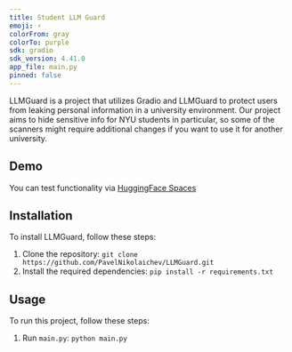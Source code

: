 ```yaml
---
title: Student LLM Guard
emoji: ⚡
colorFrom: gray
colorTo: purple
sdk: gradio
sdk_version: 4.41.0
app_file: main.py
pinned: false
---
```


LLMGuard is a project that utilizes Gradio and LLMGuard to protect users from leaking personal information in a university environment.
Our project aims to hide sensitive info for NYU students in particular, so some of the scanners might require additional changes if you want to use it for another university.

## Demo

You can test functionality via [HuggingFace Spaces](https://huggingface.co/spaces/retereum/student-llm-guard)

## Installation

To install LLMGuard, follow these steps:

1. Clone the repository: `git clone https://github.com/PavelNikolaichev/LLMGuard.git`
2. Install the required dependencies: `pip install -r requirements.txt`

## Usage

To run this project, follow these steps:

1. Run `main.py`: `python main.py`
